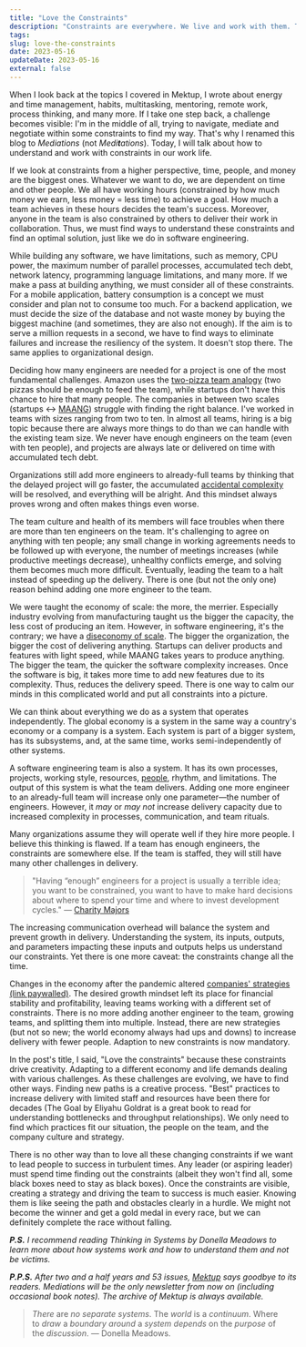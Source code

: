```yaml
---
title: "Love the Constraints"
description: "Constraints are everywhere. We live and work with them. There is no other way than to love them. Otherwise, they will chase us and pull us down."
tags:
slug: love-the-constraints
date: 2023-05-16
updateDate: 2023-05-16
external: false
---
```


When I look back at the topics I covered in Mektup, I wrote about energy and time management, habits, multitasking, mentoring, remote work, process thinking, and many more. If I take one step back, a challenge becomes visible: I'm in the middle of all, trying to navigate, mediate and negotiate within some constraints to find my way. That's why I renamed this blog to *Mediations* (not *Medi**t**ations*). Today, I will talk about how to understand and work with constraints in our work life.

If we look at constraints from a higher perspective, time, people, and money are the biggest ones. Whatever we want to do, we are dependent on time and other people. We all have working hours (constrained by how much money we earn, less money = less time) to achieve a goal. How much a team achieves in these hours decides the team's success. Moreover, anyone in the team is also constrained by others to deliver their work in collaboration. Thus, we must find ways to understand these constraints and find an optimal solution, just like we do in software engineering.

While building any software, we have limitations, such as memory, CPU power, the maximum number of parallel processes, accumulated tech debt, network latency, programming language limitations, and many more. If we make a pass at building anything, we must consider all of these constraints. For a mobile application, battery consumption is a concept we must consider and plan not to consume too much. For a backend application, we must decide the size of the database and not waste money by buying the biggest machine (and sometimes, they are also not enough). If the aim is to serve a million requests in a second, we have to find ways to eliminate failures and increase the resiliency of the system. It doesn't stop there. The same applies to organizational design.

Deciding how many engineers are needed for a project is one of the most fundamental challenges. Amazon uses the [two-pizza team analogy](https://docs.aws.amazon.com/whitepapers/latest/introduction-devops-aws/two-pizza-teams.html) (two pizzas should be enough to feed the team), while startups don't have this chance to hire that many people. The companies in between two scales (startups <-> [MAANG](https://scripbox.com/pf/maang-companies/)) struggle with finding the right balance. I've worked in teams with sizes ranging from two to ten. In almost all teams, hiring is a big topic because there are always more things to do than we can handle with the existing team size. We never have enough engineers on the team (even with ten people), and projects are always late or delivered on time with accumulated tech debt.

Organizations still add more engineers to already-full teams by thinking that the delayed project will go faster, the accumulated [accidental complexity](https://en.wikipedia.org/wiki/No_Silver_Bullet) will be resolved, and everything will be alright. And this mindset always proves wrong and often makes things even worse.

The team culture and health of its members will face troubles when there are more than ten engineers on the team. It's challenging to agree on anything with ten people; any small change in working agreements needs to be followed up with everyone, the number of meetings increases (while productive meetings decrease), unhealthy conflicts emerge, and solving them becomes much more difficult. Eventually, leading the team to a halt instead of speeding up the delivery. There is one (but not the only one) reason behind adding one more engineer to the team.

We were taught the economy of scale: the more, the merrier. Especially industry evolving from manufacturing taught us the bigger the capacity, the less cost of producing an item. However, in software engineering, it's the contrary; we have a [diseconomy of scale](https://en.wikipedia.org/wiki/Diseconomies_of_scale). The bigger the organization, the bigger the cost of delivering anything. Startups can deliver products and features with light speed, while MAANG takes years to produce anything. The bigger the team, the quicker the software complexity increases. Once the software is big, it takes more time to add new features due to its complexity. Thus, reduces the delivery speed. There is one way to calm our minds in this complicated world and put all constraints into a picture.

We can think about everything we do as a system that operates independently. The global economy is a system in the same way a country's economy or a company is a system. Each system is part of a bigger system, has its subsystems, and, at the same time, works semi-independently of other systems.

A software engineering team is also a system. It has its own processes, projects, working style, resources, [people](/newsletter/mektup-35/), rhythm, and limitations. The output of this system is what the team delivers. Adding one more engineer to an already-full team will increase only one parameter—the number of engineers. However, it *may* or *may not* increase delivery capacity due to increased complexity in processes, communication, and team rituals.

Many organizations assume they will operate well if they hire more people. I believe this thinking is flawed. If a team has enough engineers, the constraints are somewhere else. If the team is staffed, they will still have many other challenges in delivery.

> "Having “enough” engineers for a project is usually a terrible idea; you want to be constrained, you want to have to make hard decisions about where to spend your time and where to invest development cycles." — [Charity Majors](https://charity.wtf/2022/10/03/every-achievement-has-a-denominator/)

The increasing communication overhead will balance the system and prevent growth in delivery. Understanding the system, its inputs, outputs, and parameters impacting these inputs and outputs helps us understand our constraints. Yet there is one more caveat: the constraints change all the time.

Changes in the economy after the pandemic altered [companies' strategies (link paywalled)](https://newsletter.pragmaticengineer.com/p/wartime-vs-peacetime). The desired growth mindset left its place for financial stability and profitability, leaving teams working with a different set of constraints. There is no more adding another engineer to the team, growing teams, and splitting them into multiple. Instead, there are new strategies (but not so new; the world economy always had ups and downs) to increase delivery with fewer people. Adaption to new constraints is now mandatory.

In the post's title, I said, "Love the constraints" because these constraints drive creativity. Adapting to a different economy and life demands dealing with various challenges. As these challenges are evolving, we have to find other ways. Finding new paths is a creative process. "Best" practices to increase delivery with limited staff and resources have been there for decades (The Goal by Eliyahu Goldrat is a great book to read for understanding bottlenecks and throughput relationships). We only need to find which practices fit our situation, the people on the team, and the company culture and strategy.

There is no other way than to love all these changing constraints if we want to lead people to success in turbulent times. Any leader (or aspiring leader) must spend time finding out the constraints (albeit they won't find all, some black boxes need to stay as black boxes). Once the constraints are visible, creating a strategy and driving the team to success is much easier. Knowing them is like seeing the path and obstacles clearly in a hurdle. We might not become the winner and get a gold medal in every race, but we can definitely complete the race without falling.

***P.S.** I recommend reading Thinking in Systems by Donella Meadows to learn more about how systems work and how to understand them and not be victims.*

***P.P.S.** After two and a half years and 53 issues, [Mektup](/newsletter/) says goodbye to its readers. Mediations will be the only newsletter from now on (including occasional book notes). The archive of Mektup is always available.*

> _There_ are _no separate systems_. The _world_ is a _continuum_. Where to _draw_ a _boundary around_ a _system depends_ on the _purpose_ of the _discussion_.
> — Donella Meadows.
